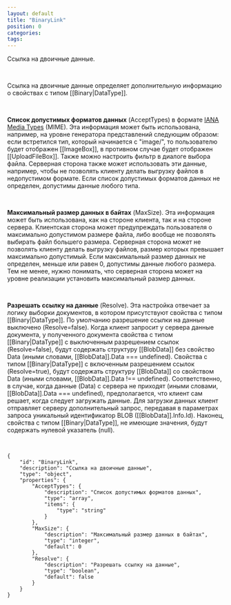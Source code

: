 ```yaml
---
layout: default
title: "BinaryLink"
position: 0
categories: 
tags: 
---
```


Ссылка на двоичные данные.

   

Ссылка на двоичные данные определяет дополнительную информацию о свойствах с типом [[Binary|DataType]].

 

**Список допустимых форматов данных** (AcceptTypes) в формате [IANA Media Types](http://www.iana.org/assignments/media-types/media-types.xhtml) (MIME). Эта информация может быть использована, например, на уровне генератора представлений следующим образом: если встретился тип, который начинается с "image/", то пользователю будет отображен [[ImageBox]], в противном случае будет отображен [[UploadFileBox]]. Также можно настроить фильтр в диалоге выбора файла. Серверная сторона также может использовать эти данные, например, чтобы не позволять клиенту делать выгрузку файлов в недопустимом формате. Если список допустимых форматов данных не определен, допустимы данные любого типа.

 

**Максимальный размер данных в байтах** (MaxSize). Эта информация может быть использована, как на стороне клиента, так и на стороне сервера. Клиентская сторона может предупреждать пользователя о максимально допустимом размере файла, либо вообще не позволять выбирать файл большего размера. Серверная сторона может не позволять клиенту делать выгрузку файлов, размер которых превышает максимально допустимый. Если максимальный размер данных не определен, меньше или равен 0, допустимы данные любого размера. Тем не менее, нужно понимать, что серверная сторона может на уровне реализации установить максимальный размер данных.

 

**Разрешать ссылку на данные** (Resolve). Эта настройка отвечает за логику выборки документов, в котором присутствуют свойства с типом [[Binary|DataType]]. По умолчанию разрешение ссылки на данные выключено (Resolve=false). Когда клиент запросит у сервера данные документа, у полученного документа свойства с типом [[Binary|DataType]] с выключенным разрешением ссылок (Resolve=false), будут содержать структуру [[BlobData]] без свойство Data (иными словами, [[BlobData]].Data === undefined). Свойства с типом [[Binary|DataType]] с включенным разрешением ссылок (Resolve=true), будут содержать структуру [[BlobData]] со свойством Data (иными словами, [[BlobData]].Data !== undefined). Соответственно, в случае, когда данные (Data) с сервера не приходят (иными словами, [[BlobData]].Data === undefined), предполагается, что клиент сам решает, когда следует загружать данные. Для загрузки данных клиент отправляет серверу дополнительный запрос, передавая в параметрах запроса уникальный идентификатор BLOB ([[BlobData]].Info.Id). Наконец, свойства с типом [[Binary|DataType]], не имеющие значения, будут содержать нулевой указатель (null).  


   

```
{
	"id": "BinaryLink",
	"description": "Ссылка на двоичные данные",
	"type": "object",
	"properties": {
		"AcceptTypes": {
			"description": "Список допустимых форматов данных",
			"type": "array",
			"items": {
				"type": "string"
			}
		},
		"MaxSize": {
			"description": "Максимальный размер данных в байтах",
			"type": "integer",
			"default": 0
		},
		"Resolve": {
			"description": "Разрешать ссылку на данные",
			"type": "boolean",
			"default": false
		}
	}
}
```

 

 

